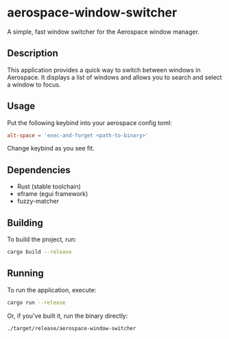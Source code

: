 # aerospace-window-switcher

A simple, fast window switcher for the Aerospace window manager.

## Description

This application provides a quick way to switch between windows in Aerospace. It displays a list of windows and allows you to search and select a window to focus.

## Usage
Put the following keybind into your aerospace config toml:
```toml
alt-space = 'exec-and-forget <path-to-binary>'
```

Change keybind as you see fit.

## Dependencies

- Rust (stable toolchain)
- eframe (egui framework)
- fuzzy-matcher

## Building

To build the project, run:

```bash
cargo build --release
```

## Running

To run the application, execute:

```bash
cargo run --release
```

Or, if you've built it, run the binary directly:

```bash
./target/release/aerospace-window-switcher
```
